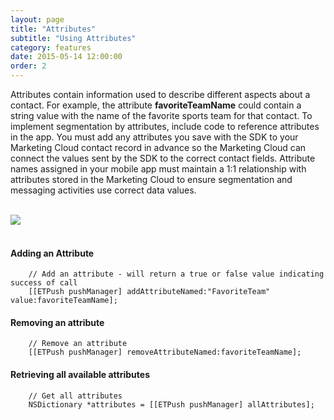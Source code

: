 ```yaml
---
layout: page
title: "Attributes"
subtitle: "Using Attributes"
category: features
date: 2015-05-14 12:00:00
order: 2
---
```

Attributes contain information used to describe different aspects about a contact. For example, the attribute **favoriteTeamName** could contain a string value with the name of the favorite sports team for that contact. To implement segmentation by attributes, include code to reference attributes in the app. You must add any attributes you save with the SDK to your Marketing Cloud contact record in advance so the Marketing Cloud can connect the values sent by the SDK to the correct contact fields. Attribute names assigned in your mobile app must maintain a 1:1 relationship with attributes stored in the Marketing Cloud to ensure segmentation and messaging activities use correct data values.

<br/>
 <img class="img-responsive" src="{{ site.baseurl }}/assets/Attributes_Step3.png" /><br/>
<br/>

#### Adding an Attribute
~~~ 
    // Add an attribute - will return a true or false value indicating success of call
    [[ETPush pushManager] addAttributeNamed:"FavoriteTeam" value:favoriteTeamName];
~~~

#### Removing an attribute
~~~ 
    // Remove an attribute
    [[ETPush pushManager] removeAttributeNamed:favoriteTeamName];
~~~

#### Retrieving all available attributes
~~~ 
    // Get all attributes
    NSDictionary *attributes = [[ETPush pushManager] allAttributes];
~~~